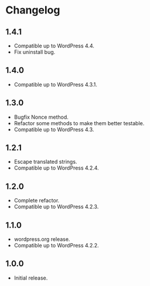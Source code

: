 # Changelog

## 1.4.1
* Compatible up to WordPress 4.4.
* Fix uninstall bug.

## 1.4.0
* Compatible up to WordPress 4.3.1.

## 1.3.0
* Bugfix Nonce method.
* Refactor some methods to make them better testable.
* Compatible up to WordPress 4.3.

## 1.2.1
* Escape translated strings.
* Compatible up to WordPress 4.2.4.

## 1.2.0
* Complete refactor.
* Compatible up to WordPress 4.2.3.

## 1.1.0
* wordpress.org release.
* Compatible up to WordPress 4.2.2.

## 1.0.0
* Initial release.
